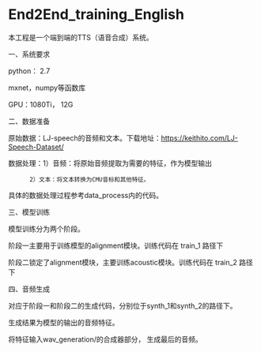 # End2End_training_English
本工程是一个端到端的TTS（语音合成）系统。

一、系统要求

python： 2.7

mxnet，numpy等函数库

GPU：1080Ti， 12G

二、数据准备

原始数据：LJ-speech的音频和文本。下载地址：https://keithito.com/LJ-Speech-Dataset/

数据处理：1）音频：将原始音频提取为需要的特征，作为模型输出

          2）文本：将文本转换为CMU音标和其他特征。

具体的数据处理过程参考data_process内的代码。

三、模型训练

模型训练分为两个阶段。

阶段一主要用于训练模型的alignment模块。训练代码在 train_1 路径下

阶段二锁定了alignment模块，主要训练acoustic模块。训练代码在 train_2 路径下

四、音频生成

对应于阶段一和阶段二的生成代码，分别位于synth_1和synth_2的路径下。

生成结果为模型的输出的音频特征。

将特征输入wav_generation/的合成器部分， 生成最后的音频。
